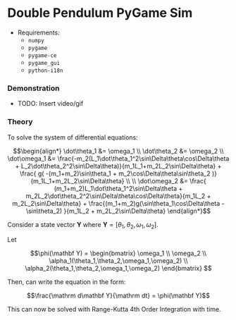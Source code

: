 # Double Pendulum PyGame Sim

- Requirements:
    - `numpy`
    - `pygame`
    - `pygame-ce`
    - `pygame_gui`
    - `python-i18n`

### Demonstration 

- TODO: Insert video/gif


### Theory

To solve the system of differential equations: 
```math
\begin{align*}
    \dot\theta_1 &= \omega_1 \\
    \dot\theta_2 &= \omega_2 \\
    \dot\omega_1 &= \frac{-m_2(L_1\dot\theta_1^2\sin\Delta\theta\cos\Delta\theta + L_2\dot\theta_2^2\sin\Delta\theta)}{m_1L_1+m_2L_2\sin\Delta\theta} +
     \frac{ g( -(m_1+m_2)\sin\theta_1 + m_2\cos\Delta\theta\sin\theta_2 )}{m_1L_1+m_2L_2\sin\Delta\theta}  \\
\\
    \dot\omega_2 &= \frac{ (m_1+m_2)L_1\dot\theta_1^2\sin\Delta\theta + m_2L_2\dot\theta_2^2\sin\Delta\theta\cos\Delta\theta}{m_1L_2 + m_2L_2\sin\Delta\theta} + \frac{(m_1+m_2)g(\sin\theta_1\cos\Delta\theta - \sin\theta_2) }{m_1L_2 + m_2L_2\sin\Delta\theta}
\end{align*}
```

Consider a state vector $\mathbf Y$ where $\mathbf Y = [\theta_1,\, \theta_2,\, \omega_1,\, \omega_2]$.

Let
```math
\phi(\mathbf Y) = \begin{bmatrix}
        \omega_1 \\
        \omega_2 \\
        \alpha_1(\theta_1,\theta_2,\omega_1,\omega_2) \\
        \alpha_2(\theta_1,\theta_2,\omega_1,\omega_2)
    \end{bmatrix} 
```

Then, can write the equation in the form:
```math
\frac{\mathrm d\mathbf Y}{\mathrm dt} = \phi(\mathbf Y)
```

This can now be solved with Range-Kutta 4th Order Integration with time.
